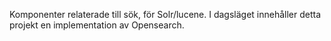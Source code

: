 Komponenter relaterade till sök, för Solr/lucene. I dagsläget innehåller detta projekt en implementation av Opensearch.